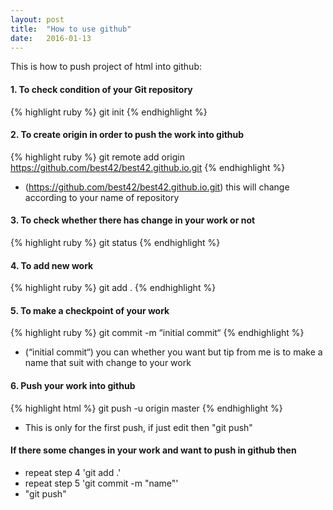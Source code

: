 ```yaml
---
layout: post
title:  "How to use github"
date:   2016-01-13
---
```


This is how to push project of html into github:

#### 1. To check condition of your Git repository
{% highlight ruby %}
git init
{% endhighlight %}

#### 2. To create origin in order to push the work into github
{% highlight ruby %}
git remote add origin https://github.com/best42/best42.github.io.git
{% endhighlight %}

- (https://github.com/best42/best42.github.io.git) this will change according to your name of repository

#### 3. To check whether there has change in your work or not
{% highlight ruby %}
git status
{% endhighlight %}

#### 4. To add new work
{% highlight ruby %}
git add .
{% endhighlight %}

#### 5. To make a checkpoint of your work
{% highlight ruby %}
git commit -m “initial commit“
{% endhighlight %}

- (“initial commit“) you can whether you want but tip from me is to make a name that suit with change to your work

#### 6. Push your work into github
{% highlight html %}
git push -u origin master
{% endhighlight %}

- This is only for the first push, if just edit then "git push"

#### If there some changes in your work and want to push in github then

- repeat step 4 'git add .'
- repeat step 5 'git commit -m "name"'
- "git push"
